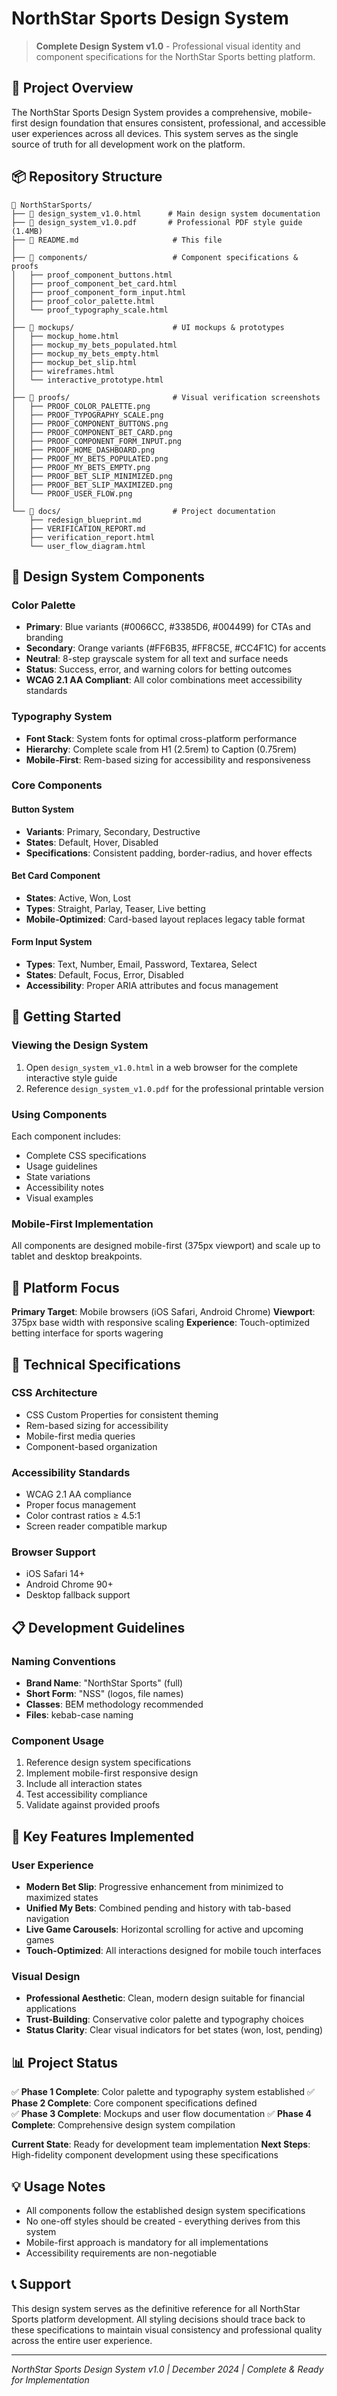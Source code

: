 # NorthStar Sports Design System

> **Complete Design System v1.0** - Professional visual identity and component specifications for the NorthStar Sports betting platform.

## 🎯 Project Overview

The NorthStar Sports Design System provides a comprehensive, mobile-first design foundation that ensures consistent, professional, and accessible user experiences across all devices. This system serves as the single source of truth for all development work on the platform.

## 📦 Repository Structure

```
📁 NorthStarSports/
├── 📄 design_system_v1.0.html      # Main design system documentation
├── 📄 design_system_v1.0.pdf       # Professional PDF style guide (1.4MB)
├── 📄 README.md                     # This file
│
├── 📁 components/                   # Component specifications & proofs
│   ├── proof_component_buttons.html
│   ├── proof_component_bet_card.html
│   ├── proof_component_form_input.html
│   ├── proof_color_palette.html
│   └── proof_typography_scale.html
│
├── 📁 mockups/                      # UI mockups & prototypes
│   ├── mockup_home.html
│   ├── mockup_my_bets_populated.html
│   ├── mockup_my_bets_empty.html
│   ├── mockup_bet_slip.html
│   ├── wireframes.html
│   └── interactive_prototype.html
│
├── 📁 proofs/                       # Visual verification screenshots
│   ├── PROOF_COLOR_PALETTE.png
│   ├── PROOF_TYPOGRAPHY_SCALE.png
│   ├── PROOF_COMPONENT_BUTTONS.png
│   ├── PROOF_COMPONENT_BET_CARD.png
│   ├── PROOF_COMPONENT_FORM_INPUT.png
│   ├── PROOF_HOME_DASHBOARD.png
│   ├── PROOF_MY_BETS_POPULATED.png
│   ├── PROOF_MY_BETS_EMPTY.png
│   ├── PROOF_BET_SLIP_MINIMIZED.png
│   ├── PROOF_BET_SLIP_MAXIMIZED.png
│   └── PROOF_USER_FLOW.png
│
└── 📁 docs/                         # Project documentation
    ├── redesign_blueprint.md
    ├── VERIFICATION_REPORT.md
    ├── verification_report.html
    └── user_flow_diagram.html
```

## 🎨 Design System Components

### Color Palette
- **Primary**: Blue variants (#0066CC, #3385D6, #004499) for CTAs and branding
- **Secondary**: Orange variants (#FF6B35, #FF8C5E, #CC4F1C) for accents
- **Neutral**: 8-step grayscale system for all text and surface needs
- **Status**: Success, error, and warning colors for betting outcomes
- **WCAG 2.1 AA Compliant**: All color combinations meet accessibility standards

### Typography System
- **Font Stack**: System fonts for optimal cross-platform performance
- **Hierarchy**: Complete scale from H1 (2.5rem) to Caption (0.75rem)
- **Mobile-First**: Rem-based sizing for accessibility and responsiveness

### Core Components

#### Button System
- **Variants**: Primary, Secondary, Destructive
- **States**: Default, Hover, Disabled
- **Specifications**: Consistent padding, border-radius, and hover effects

#### Bet Card Component
- **States**: Active, Won, Lost
- **Types**: Straight, Parlay, Teaser, Live betting
- **Mobile-Optimized**: Card-based layout replaces legacy table format

#### Form Input System
- **Types**: Text, Number, Email, Password, Textarea, Select
- **States**: Default, Focus, Error, Disabled
- **Accessibility**: Proper ARIA attributes and focus management

## 🚀 Getting Started

### Viewing the Design System
1. Open `design_system_v1.0.html` in a web browser for the complete interactive style guide
2. Reference `design_system_v1.0.pdf` for the professional printable version

### Using Components
Each component includes:
- Complete CSS specifications
- Usage guidelines
- State variations
- Accessibility notes
- Visual examples

### Mobile-First Implementation
All components are designed mobile-first (375px viewport) and scale up to tablet and desktop breakpoints.

## 📱 Platform Focus

**Primary Target**: Mobile browsers (iOS Safari, Android Chrome)
**Viewport**: 375px base width with responsive scaling
**Experience**: Touch-optimized betting interface for sports wagering

## 🔧 Technical Specifications

### CSS Architecture
- CSS Custom Properties for consistent theming
- Rem-based sizing for accessibility
- Mobile-first media queries
- Component-based organization

### Accessibility Standards
- WCAG 2.1 AA compliance
- Proper focus management
- Color contrast ratios ≥ 4.5:1
- Screen reader compatible markup

### Browser Support
- iOS Safari 14+
- Android Chrome 90+
- Desktop fallback support

## 📋 Development Guidelines

### Naming Conventions
- **Brand Name**: "NorthStar Sports" (full)
- **Short Form**: "NSS" (logos, file names)
- **Classes**: BEM methodology recommended
- **Files**: kebab-case naming

### Component Usage
1. Reference design system specifications
2. Implement mobile-first responsive design
3. Include all interaction states
4. Test accessibility compliance
5. Validate against provided proofs

## 🎯 Key Features Implemented

### User Experience
- **Modern Bet Slip**: Progressive enhancement from minimized to maximized states
- **Unified My Bets**: Combined pending and history with tab-based navigation
- **Live Game Carousels**: Horizontal scrolling for active and upcoming games
- **Touch-Optimized**: All interactions designed for mobile touch interfaces

### Visual Design
- **Professional Aesthetic**: Clean, modern design suitable for financial applications
- **Trust-Building**: Conservative color palette and typography choices
- **Status Clarity**: Clear visual indicators for bet states (won, lost, pending)

## 📊 Project Status

✅ **Phase 1 Complete**: Color palette and typography system established
✅ **Phase 2 Complete**: Core component specifications defined  
✅ **Phase 3 Complete**: Mockups and user flow documentation
✅ **Phase 4 Complete**: Comprehensive design system compilation

**Current State**: Ready for development team implementation
**Next Steps**: High-fidelity component development using these specifications

## 💡 Usage Notes

- All components follow the established design system specifications
- No one-off styles should be created - everything derives from this system
- Mobile-first approach is mandatory for all implementations
- Accessibility requirements are non-negotiable

## 📞 Support

This design system serves as the definitive reference for all NorthStar Sports platform development. All styling decisions should trace back to these specifications to maintain visual consistency and professional quality across the entire user experience.

---

*NorthStar Sports Design System v1.0 | December 2024 | Complete & Ready for Implementation*